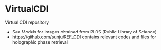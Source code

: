 # VirtualCDI
Virtual CDI repository
- See Models for images obtained from PLOS (Public Library of Science)
- https://github.com/sunju/REF_CDI contains relevant codes and files for holographic phase retrieval
